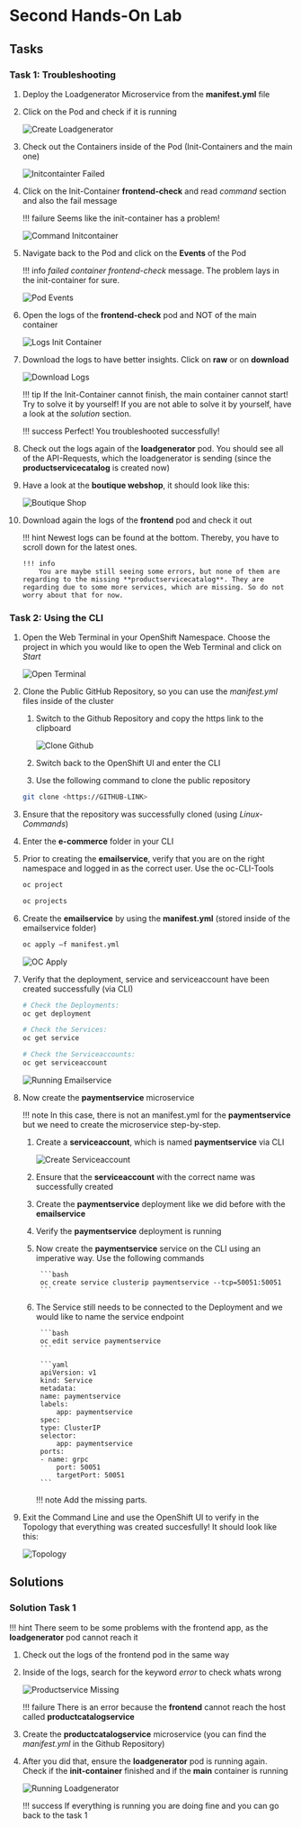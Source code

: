 # Second Hands-On Lab

## Tasks

### Task 1: Troubleshooting

1. Deploy the Loadgenerator Microservice from the **manifest.yml** file 
2. Click on the Pod and check if it is running

    ![Create Loadgenerator](images/session2/create_loadgenerator.png)

3. Check out the Containers inside of the Pod (Init-Containers and the main one)

    ![Initcontainter Failed](images/session2/init_container.png)

4. Click on the Init-Container **frontend-check** and read *command* section and also the fail message

    !!! failure
        Seems like the init-container has a problem!

    ![Command Initcontainer](images/session2/command_init_container.png)

5. Navigate back to the Pod and click on the **Events** of the Pod 

    !!! info
        *failed container frontend-check* message. The problem lays in the init-container for sure.

     ![Pod Events](images/session2/pod_events.png)

6. Open the logs of the **frontend-check** pod and NOT of the main container

    ![Logs Init Container](images/session2/logs_pod.png)

7. Download the logs to have better insights. Click on **raw** or on **download** 

    ![Download Logs](images/session2/download_logs.png)

    !!! tip 
        If the Init-Container cannot finish, the main container cannot start! Try to solve it by yourself! If you are not able to solve it by yourself, have a look at the *solution* section.

    !!! success
        Perfect! You troubleshooted successfully! 

8. Check out the logs again of the **loadgenerator** pod. You should see all of the API-Requests, which the loadgenerator is sending (since the **productservicecatalog** is created now)

9. Have a look at the **boutique webshop**, it should look like this:

    ![Boutique Shop](images/session2/boutique_shop.png)

10. Download again the logs of the **frontend** pod and check it out 

    !!! hint
        Newest logs can be found at the bottom. Thereby, you have to scroll down for the latest ones. 

        !!! info
            You are maybe still seeing some errors, but none of them are regarding to the missing **productservicecatalog**. They are regarding due to some more services, which are missing. So do not worry about that for now. 


### Task 2: Using the CLI

1. Open the Web Terminal in your OpenShift Namespace. Choose the project in which you would like to open the Web Terminal and click on *Start*

    ![Open Terminal](images/session2/open_terminal.png)

2. Clone the Public GitHub Repository, so you can use the *manifest.yml* files inside of the cluster 
    1. Switch to the Github Repository and copy the https link to the clipboard 

        ![Clone Github](images/session2/github.png)

    2. Switch back to the OpenShift UI and enter the CLI 

    3. Use the following command to clone the public repository

    
    ```bash
    git clone <https://GITHUB-LINK>
    ```

3. Ensure that the repository was successfully cloned (using *Linux-Commands*)
4. Enter the **e-commerce** folder in your CLI
5. Prior to creating the **emailservice**, verify that you are on the right namespace and logged in as the correct user. Use the oc-CLI-Tools 

    ```bash
    oc project 

    oc projects 
    ```

6. Create the **emailservice** by using the **manifest.yml** (stored inside of the emailservice folder) 

    ```bash
    oc apply –f manifest.yml
    ```

    ![OC Apply](images/session2/oc_apply_emailservice.png)

7. Verify that the deployment, service and serviceaccount have been created successfully (via CLI)

    ```bash
    # Check the Deployments:
    oc get deployment

    # Check the Services:
    oc get service 

    # Check the Serviceaccounts:
    oc get serviceaccount
    ```

    ![Running Emailservice](images/session2/running_emailservice.png)

8. Now create the **paymentservice** microservice

    !!! note
        In this case, there is not an manifest.yml for the **paymentservice** but we need to create the microservice step-by-step.

    1. Create a **serviceaccount**, which is named **paymentservice** via CLI 

        ![Create Serviceaccount](images/session2/create_serviceaccount.png)

    2. Ensure that the **serviceaccount** with the correct name was successfully created

    3. Create the **paymentservice** deployment like we did before with the **emailservice**

    4. Verify the **paymentservice** deployment is running 

    5. Now create the **paymentservice** service on the CLI using an imperative way. Use the following commands

            ```bash
            oc create service clusterip paymentservice --tcp=50051:50051
            ```
    6. The Service still needs to be connected to the Deployment and we would like to name the service endpoint

            ```bash
            oc edit service paymentservice
            ```

            ```yaml
            apiVersion: v1
            kind: Service
            metadata:
            name: paymentservice
            labels:
                app: paymentservice
            spec:
            type: ClusterIP             
            selector:
                app: paymentservice
            ports:
            - name: grpc
                port: 50051
                targetPort: 50051
            ```

        !!! note
            Add the missing parts. 

9. Exit the Command Line and use the OpenShift UI to verify in the Topology that everything was created succesfully! It should look like this: 

    ![Topology](images/session2/topology.png)


## Solutions

### Solution Task 1

!!! hint
    There seem to be some problems with the frontend app, as the **loadgenerator** pod cannot reach it

1. Check out the logs of the frontend pod in the same way 
2. Inside of the logs, search for the keyword *error* to check whats wrong

    ![Productservice Missing](images/session2/productservice_missing.png)

    !!! failure
        There is an error because the **frontend** cannot reach the host called **productcatalogservice** 

3. Create the **productcatalogservice** microservice (you can find the *manifest.yml* in the Github Repository)
4. After you did that, ensure the **loadgenerator** pod is running again. Check if the **init-container** finished and if the **main** container is running 

    ![Running Loadgenerator](images/session2/running_loadgenerator.png)

    !!! success
        If everything is running you are doing fine and you can go back to the task 1
